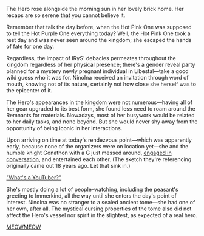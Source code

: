 The Hero rose alongside the morning sun in her lovely brick home. Her recaps are so serene that you cannot believe it.

Remember that talk the day before, when the Hot Pink One was supposed to tell the Hot Purple One everything today? Well, the Hot Pink One took a rest day and was never seen around the kingdom; she escaped the hands of fate for one day.

Regardless, the impact of IRyS' debacles permeates throughout the kingdom regardless of her physical presence; there's a gender reveal party planned for a mystery newly pregnant individual in Libestal—take a good wild guess who it was for. NinoIna received an invitation through word of mouth, knowing not of its nature, certainly not how close she herself was to the epicenter of it.

The Hero's appearances in the kingdom were not numerous—having all of her gear upgraded to its best form, she found less need to roam around the Remnants for materials. Nowadays, most of her busywork would be related to her daily tasks, and none beyond. But she would never shy away from the opportunity of being iconic in her interactions.

Upon arriving on time at today's rendezvous point—which was apparently early, because none of the organizers were on location yet—she and the humble knight Gonathon with a G just messed around, [engaged in conversation](https://youtu.be/EkwigIYpcdI?t=895s), and entertained each other. (The sketch they're referencing originally came out 18 years ago. Let that sink in.)

["What's a YouTuber?"](#embed:https://youtu.be/EkwigIYpcdI?t=1382s)

She's mostly doing a lot of people-watching, including the peasant's greeting to Immerkind, all the way until she enters the day's point of interest. NinoIna was no stranger to a sealed ancient tome—she had one of her own, after all. The mystical cursing properties of the tome also did not affect the Hero's vessel nor spirit in the slightest, as expected of a real hero.

[MEOWMEOW](#embed:https://youtu.be/EkwigIYpcdI?t=4685s)
